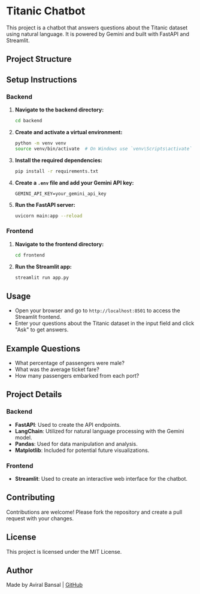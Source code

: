 # Titanic Chatbot

This project is a chatbot that answers questions about the Titanic dataset using natural language. It is powered by Gemini and built with FastAPI and Streamlit.

## Project Structure


## Setup Instructions

### Backend

1. **Navigate to the backend directory:**
    ```sh
    cd backend
    ```

2. **Create and activate a virtual environment:**
    ```sh
    python -m venv venv
    source venv/bin/activate  # On Windows use `venv\Scripts\activate`
    ```

3. **Install the required dependencies:**
    ```sh
    pip install -r requirements.txt
    ```

4. **Create a `.env` file and add your Gemini API key:**
    ```env
    GEMINI_API_KEY=your_gemini_api_key
    ```

5. **Run the FastAPI server:**
    ```sh
    uvicorn main:app --reload
    ```

### Frontend

1. **Navigate to the frontend directory:**
    ```sh
    cd frontend
    ```

2. **Run the Streamlit app:**
    ```sh
    streamlit run app.py
    ```

## Usage

- Open your browser and go to `http://localhost:8501` to access the Streamlit frontend.
- Enter your questions about the Titanic dataset in the input field and click "Ask" to get answers.

## Example Questions

- What percentage of passengers were male?
- What was the average ticket fare?
- How many passengers embarked from each port?

## Project Details

### Backend

- **FastAPI**: Used to create the API endpoints.
- **LangChain**: Utilized for natural language processing with the Gemini model.
- **Pandas**: Used for data manipulation and analysis.
- **Matplotlib**: Included for potential future visualizations.

### Frontend

- **Streamlit**: Used to create an interactive web interface for the chatbot.

## Contributing

Contributions are welcome! Please fork the repository and create a pull request with your changes.

## License

This project is licensed under the MIT License.

## Author

Made by Aviral Bansal | [GitHub](https://github.com/Aviral1611)